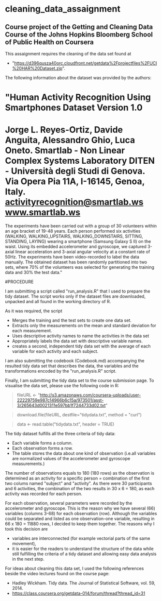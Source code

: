 # cleaning_data_assaignment
## Course project of the Getting and Cleaning Data Course of the Johns Hopkins Bloomberg School of Public Health on Coursera

This assaignment requires the cleaning of the data set found at 
* "https://d396qusza40orc.cloudfront.net/getdata%2Fprojectfiles%2FUCI%20HAR%20Dataset.zip".

The following information about the dataset was provided by the authors: 

"Human Activity Recognition Using Smartphones Dataset
Version 1.0
==================================================================
Jorge L. Reyes-Ortiz, Davide Anguita, Alessandro Ghio, Luca Oneto.
Smartlab - Non Linear Complex Systems Laboratory
DITEN - Università degli Studi di Genova.
Via Opera Pia 11A, I-16145, Genoa, Italy.
activityrecognition@smartlab.ws
www.smartlab.ws
==================================================================

The experiments have been carried out with a group of 30 volunteers within an age bracket of 19-48 years. Each person performed six activities (WALKING, WALKING_UPSTAIRS, WALKING_DOWNSTAIRS, SITTING, STANDING, LAYING) wearing a smartphone (Samsung Galaxy S II) on the waist. Using its embedded accelerometer and gyroscope, we captured 3-axial linear acceleration and 3-axial angular velocity at a constant rate of 50Hz. The experiments have been video-recorded to label the data manually. The obtained dataset has been randomly partitioned into two sets, where 70% of the volunteers was selected for generating the training data and 30% the test data." 



#PROCEDURE

I am submitting a script called "run_analysis.R" that I used to prepare the tidy dataset. The script works only if the dataset files are downloaded, unpacked and all found in the working directory of R. 

As it was required, the script 

* Merges the training and the test sets to create one data set.
* Extracts only the measurements on the mean and standard deviation for each measurement. 
* Uses descriptive activity names to name the activities in the data set
* Appropriately labels the data set with descriptive variable names. 
* creates a second, independent tidy data set with the average of each variable for each activity and each subject.


I am also submitting the codebook (Codebook.md) accompanying the resulted tidy data set that describes the data, the variables and the transformations encoded by the "run_analysis.R" script. 

Finally, I am submitting the tidy data set to the course submission page. To visualise the data set, please use the following code in R:

> fileURL <- "http://s3.amazonaws.com/coursera-uploads/user-22229759e987c14966b6c15a/973501/asst-3/265643d0021311e597bb1f7244733d02.txt"

> download.file(fileURL, destfile="tidydata.txt", method = "curl")

> data <- read.table("tidydata.txt", header = TRUE)

The tidy dataset fulfills all the three criteria of tidy data:
* Each variable forms a column. 
* Each observation forms a row. 
* The table stores the data about one kind of observation (i.e.all variables are normalized values of the accelerometer and gyroscope measurements.)

The number of observations equals to 180 (180 rows) as the observation is determined as an activity for a specific person = combination of the first two colums named "subject" and "activity". As there were 30 participants and 6 activities, the combination of the two results in 30 x 6 = 180, as each activity was recorded for each person. 

For each observation, several parameters were recorded by the accelerometer and gyroscope. This is the reason why we have several (66) variables (columns 3-68) for each observation (row). Although the variables could be separated and listed as one observation-one variable, resulting in 66 x 180 = 11880 rows, I decided to keep them together. The reasons why I took this decision are 
* variables are interconnected (for example vectorial parts of the same movement), 
* it is easier for the readers to understand the structure of the data while still fulfilling the criteria of a tidy dataset and allowing easy data analysis in the next step. 

For ideas about cleaning this data set, I used the following references beside the video lectures found on the course page:

* Hadley Wickham. Tidy data. The Journal of Statistical Software, vol. 59, 2014.
* https://class.coursera.org/getdata-014/forum/thread?thread_id=31


